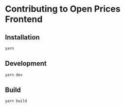 # Contributing to Open Prices Frontend

## Installation

```sh
yarn
```

## Development

```sh
yarn dev
```

## Build

```sh
yarn build
```
